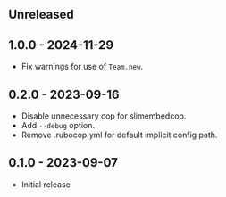 ## Unreleased

## 1.0.0 - 2024-11-29

- Fix warnings for use of `Team.new`.

## 0.2.0 - 2023-09-16

- Disable unnecessary cop for slimembedcop.
- Add `--debug` option.
- Remove .rubocop.yml for default implicit config path.

## 0.1.0 - 2023-09-07

- Initial release
